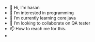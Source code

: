 - 👋 Hi, I’m hasan
- 👀 I’m interested in programming
- 🌱 I’m currently learning core java
- 💞️ I’m looking to collaborate on QA tester
- 📫 How to reach me for this.
- 
<!---
hasan6556/hasan6556 is a ✨ special ✨ repository because its `README.md` (this file) appears on your GitHub profile.
You can click the Preview link to take a look at your changes.
--->
